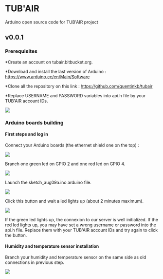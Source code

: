 # TUB'AIR
Arduino open source code for TUB'AIR project
## v0.0.1



### Prerequisites

 
*Create an account on tubair.bitbucket.org.

*Download and install the last version of Arduino : https://www.arduino.cc/en/Main/Software

*Clone all the repository on this link : https://github.com/quentinkb/tubair

*Replace USERNAME and PASSWORD variables into api.h file by your TUB'AIR account IDs.

![](http://nsa38.casimages.com/img/2016/08/17/160817104452784409.png)


### Arduino boards building


#### First steps and log in

Connect your Arduino boards (the ethernet shield one on the top) :

![](http://nsa38.casimages.com/img/2016/08/17/mini_160817114924506168.jpg)

Branch one green led on GPIO 2 and one red led on GPIO 4. 

![](http://nsa38.casimages.com/img/2016/08/17/160817121623409266.png)

Launch the sketch_aug09a.ino arduino file.

![](http://nsa38.casimages.com/img/2016/08/17/160817121848377371.png)

Click this button and wait a led lights up (about 2 minutes maximum).

![](http://nsa37.casimages.com/img/2016/08/17/160817122152909792.png)

If the green led lights up, the connexion to our server is well initialized.
If the red led lights up, you may have set a wrong username or password into the api.h file. Replace them with your TUB'AIR account IDs and try again to click the button.


#### Humidity and temperature sensor installation

Branch your humidity and temperature sensor on the same side as old connections in previous step.

![](http://nsa38.casimages.com/img/2016/08/17/160817025413718421.png)

